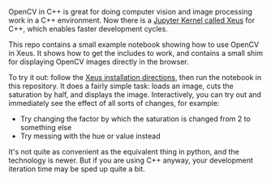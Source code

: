 OpenCV in C++ is great for doing computer vision and image processing work in a
C++ environment. Now there is a 
[Jupyter Kernel called Xeus](https://blog.jupyter.org/interactive-workflows-for-c-with-jupyter-fe9b54227d92)
for C++, which enables faster development cycles.

This repo contains a small example notebook showing how to use OpenCV in Xeus.
It shows how to get the includes to work, and contains a small shim for
displaying OpenCV images directly in the browser.

To try it out: follow the 
[Xeus installation directions](https://github.com/QuantStack/xeus), then run the notebook in this
repository. It does a fairly simple task: loads an image, cuts the saturation
by half, and displays the image. Interactively, you can try out and immediately
see the effect of all sorts of changes, for example:

* Try changing the factor by which the saturation is changed from 2 to something else
* Try messing with the hue or value instead

It's not quite as convenient as the equivalent thing in python, and the
technology is newer. But if you are using C++ anyway, your development
iteration time may be sped up quite a bit.
